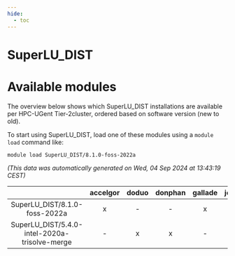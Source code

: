 ```yaml
---
hide:
  - toc
---
```


SuperLU_DIST
============

# Available modules


The overview below shows which SuperLU_DIST installations are available per HPC-UGent Tier-2cluster, ordered based on software version (new to old).

To start using SuperLU_DIST, load one of these modules using a `module load` command like:

```shell
module load SuperLU_DIST/8.1.0-foss-2022a
```

*(This data was automatically generated on Wed, 04 Sep 2024 at 13:43:19 CEST)*  

| |accelgor|doduo|donphan|gallade|joltik|shinx|skitty|
| :---: | :---: | :---: | :---: | :---: | :---: | :---: | :---: |
|SuperLU_DIST/8.1.0-foss-2022a|x|-|-|x|-|-|-|
|SuperLU_DIST/5.4.0-intel-2020a-trisolve-merge|-|x|x|-|x|-|x|
